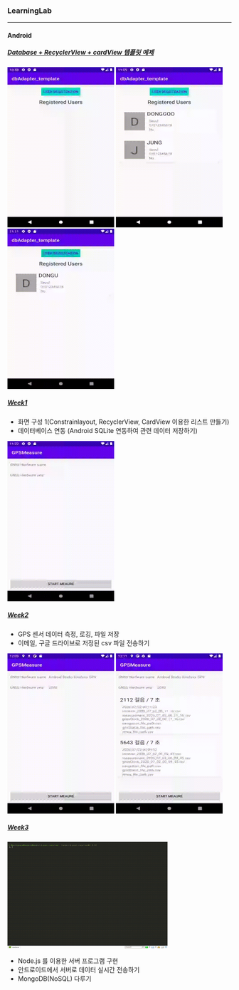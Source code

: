 ### LearningLab
---

#### Android

##### [Database + RecyclerView + cardView 템플릿 예제](https://github.com/dgjung0220/LearningLab/tree/master/dbAdapter_template)

<p float="left">
  <img src="/upload/device-2020-07-01-225911.gif" alt="device-2020-07-01-225911" width="240" height="360" />
  <img src="/upload/2.gif" alt="device-2020-07-01-225911" width="240" height="360" />
  <img src="/upload/3.gif" alt="device-2020-07-01-225911" width="240" height="360" />
 </p>

##### [Week1](https://github.com/dgjung0220/LearningLab/tree/master/android/week1)

- 화면 구성 1(Constrainlayout, RecyclerView, CardView 이용한 리스트 만들기)
- 데이터베이스 연동 (Android SQLite 연동하여 관련 데이터 저장하기)
 <img src="/upload/week1.gif" alt="week1" width="240" height="360" />

##### [Week2](https://github.com/dgjung0220/LearningLab/tree/master/android/week2)

- GPS 센서 데이터 측정, 로깅, 파일 저장
- 이메일, 구글 드라이브로 저정된 csv 파일 전송하기

<p float="left">
  <img src="/upload/week2_1.gif" alt="week2_1" width="240" height="360" />
  <img src="/upload/week2_2.gif" alt="week2_2" width="240" height="360" />  
</P>

##### [Week3](https://github.com/dgjung0220/LearningLab/tree/master/android/week3)

 <img src="/upload/server.gif" alt="server" width="360" height="240" />
 
- Node.js 를 이용한 서버 프로그램 구현
- 안드로이드에서 서버로 데이터 실시간 전송하기
- MongoDB(NoSQL) 다루기

